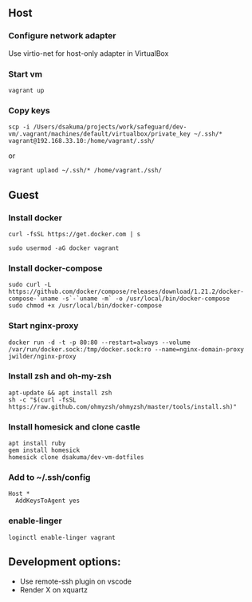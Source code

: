 ## Host

### Configure network adapter
Use virtio-net for host-only adapter in VirtualBox

### Start vm
```
vagrant up
```


### Copy keys
```
scp -i /Users/dsakuma/projects/work/safeguard/dev-vm/.vagrant/machines/default/virtualbox/private_key ~/.ssh/* vagrant@192.168.33.10:/home/vagrant/.ssh/
```
or
```
vagrant uplaod ~/.ssh/* /home/vagrant./ssh/
```

## Guest

### Install docker
```
curl -fsSL https://get.docker.com | s
```

```
sudo usermod -aG docker vagrant
```

### Install docker-compose
```
sudo curl -L https://github.com/docker/compose/releases/download/1.21.2/docker-compose-`uname -s`-`uname -m` -o /usr/local/bin/docker-compose
sudo chmod +x /usr/local/bin/docker-compose
````

### Start nginx-proxy
```
docker run -d -t -p 80:80 --restart=always --volume /var/run/docker.sock:/tmp/docker.sock:ro --name=nginx-domain-proxy jwilder/nginx-proxy
```

### Install zsh and oh-my-zsh
```
apt-update && apt install zsh
sh -c "$(curl -fsSL https://raw.github.com/ohmyzsh/ohmyzsh/master/tools/install.sh)"
```

### Install homesick and clone castle
```
apt install ruby
gem install homesick
homesick clone dsakuma/dev-vm-dotfiles
```

### Add to ~/.ssh/config

```
Host *
  AddKeysToAgent yes
```

### enable-linger
```
loginctl enable-linger vagrant
```


## Development options:

- Use remote-ssh plugin on vscode
- Render X on xquartz



